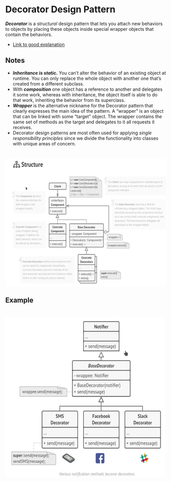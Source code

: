 # Decorator Design Pattern 

***Decorator*** is a *structural* design pattern that lets you attach new behaviors to objects by placing these objects inside special wrapper objects that contain the behaviors.

* [Link to good explanation](https://refactoring.guru/design-patterns/decorator)

## Notes
* ***Inheritance is static.*** You can’t alter the behavior of an existing object at runtime. You can only replace the whole object with another one that’s created from a different subclass.
* With ***composition*** one object has a reference to another and delegates it some work, whereas with inheritance, the object itself is able to do that work, inheriting the behavior from its superclass.
* ***Wrapper*** is the alternative nickname for the Decorator pattern that clearly expresses the main idea of the pattern. A “wrapper” is an object that can be linked with some “target” object. The wrapper contains the same set of methods as the target and delegates to it all requests it receives.
* Decorator design patterns are most often used for applying *single responsibility principles* since we divide the functionality into classes with unique areas of concern.

#
# <img src="https://raw.githubusercontent.com/UlianaStefanishyna/attachments-recource/master/image/Decorator_structure.png" height="400" width="1000" align="middle"/>
## Example
# <img src="https://raw.githubusercontent.com/UlianaStefanishyna/attachments-recource/master/image/Decorator.png" height="500" width="500" align="middle"/>


